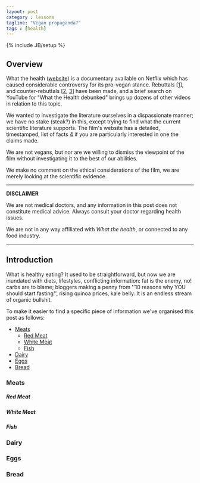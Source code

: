 ```yaml
---
layout: post
category : lessons
tagline: "Vegan propaganda?"
tags : [health]
---
```

{% include JB/setup %}

## Overview ##

What the health ([website](https://www.whatthehealthfilm.com)) is a documentary available on Netflix which has caused considerable controversy for its pro-vegan stance. Rebuttals [[1](https://www.youtube.com/watch?v=skIGCoopR-g)], and counter-rebuttals [[2](https://www.youtube.com/watch?v=EJr3MUNc14Y), [3](https://www.youtube.com/watch?v=M7b4kBTuHF0)] have been made, and a brief search on YouTube for "What the Health debunked" brings up dozens of other videos in relation to this topic. 

We wanted to investigate the literature ourselves in a dispassionate manner; we have no stake (steak?) in this, except trying to find what the current scientific literature supports. The film's website has a detailed, timestamped, list of facts [4](https://www.whatthehealthfilm.com/facts/) if you are particularly interested in one the claims made. 

We are not vegans, but nor are we willing to dismiss the viewpoint of the film without investigating it to the best of our abilities. 

We make no comment on the ethical considerations of the film, we are merely looking at the scientific evidence.

---

**DISCLAIMER**

We are not medical doctors, and any information in this post does not constitute medical advice. Always consult your doctor regarding health issues.

We are not in any way affiliated with _What the health_, or connected to any food industry.

---

## Introduction ##
What is healthy eating? It used to be straightforward, but now we are inundated with diets, lifestyles, conflicting information: fat is the enemy, no! carbs are to blame; bloggers making a penny from ''10 reasons why YOU should start fasting'', rising quinoa prices, kale belly. It is an endless stream of organic bullshit. 

To make it easier to find a specific piece of information we've organised this post as follows:

- [Meats](#meats)
    - [Red Meat](#red-meat)
    - [White Meat](#white-meat)
    - [Fish](#fish)
- [Dairy](#dairy)
- [Eggs](#eggs)
- [Bread](#bread)


### Meats ###


##### Red Meat #####

##### White Meat #####

##### Fish #####

### Dairy ###

### Eggs ###

### Bread ###



